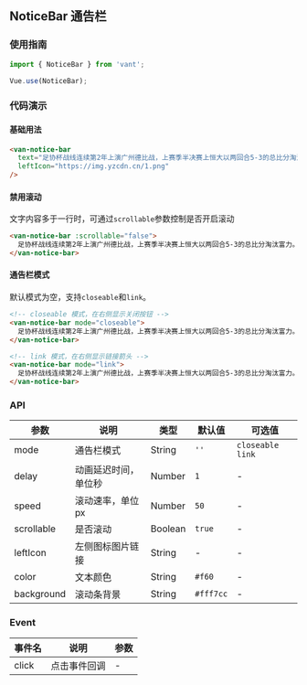 ## NoticeBar 通告栏

### 使用指南
``` javascript
import { NoticeBar } from 'vant';

Vue.use(NoticeBar);
```

### 代码演示

#### 基础用法

```html
<van-notice-bar
  text="足协杯战线连续第2年上演广州德比战，上赛季半决赛上恒大以两回合5-3的总比分淘汰富力。"
  leftIcon="https://img.yzcdn.cn/1.png"
/>
```

#### 禁用滚动
文字内容多于一行时，可通过`scrollable`参数控制是否开启滚动

```html
<van-notice-bar :scrollable="false">
  足协杯战线连续第2年上演广州德比战，上赛季半决赛上恒大以两回合5-3的总比分淘汰富力。
</van-notice-bar>
```

#### 通告栏模式
默认模式为空，支持`closeable`和`link`。

```html
<!-- closeable 模式，在右侧显示关闭按钮 -->
<van-notice-bar mode="closeable">
  足协杯战线连续第2年上演广州德比战，上赛季半决赛上恒大以两回合5-3的总比分淘汰富力。
</van-notice-bar>

<!-- link 模式，在右侧显示链接箭头 -->
<van-notice-bar mode="link">
  足协杯战线连续第2年上演广州德比战，上赛季半决赛上恒大以两回合5-3的总比分淘汰富力。
</van-notice-bar>
```

### API

| 参数 | 说明 | 类型 | 默认值 | 可选值 |
|-----------|-----------|-----------|-------------|-------------|
| mode | 通告栏模式 | String | `''` | `closeable` `link` |
| delay | 动画延迟时间，单位秒 | Number | `1` | - |
| speed | 滚动速率，单位px | Number | `50` | - |
| scrollable | 是否滚动 | Boolean | `true` | - |
| leftIcon | 左侧图标图片链接 | String | - | - |
| color | 文本颜色 | String | `#f60` | - |
| background | 滚动条背景 | String | `#fff7cc` | - |

### Event

| 事件名 | 说明 | 参数 |
|-----------|-----------|-----------|
| click | 点击事件回调 | - |
